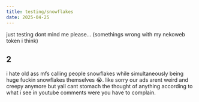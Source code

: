 ```yaml
---
title: testing/snowflakes
date: 2025-04-25
---
```


just testing dont mind me please... (somethings wrong with my nekoweb token i think)

## 2

i hate old ass mfs calling people snowflakes while simultaneously being huge fuckin snowflakes themselves 😭. like sorry our ads arent weird and creepy anymore but yall cant stomach the thought of anything according to what i see in youtube comments were you have to complain.
